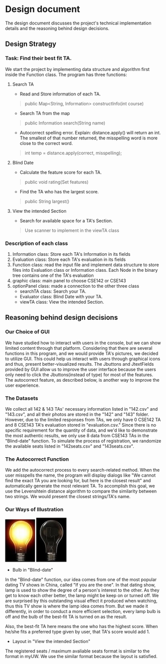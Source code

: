 # Design document

The design document discusses the project's technical implementation details and the reasoning behind design decisions.

## Design Strategy

### Task: Find their best fit TA.

We start the project by implementing data structure and algorithm first inside the Function class. 
The program has three functions: 

1. Search TA
    - Read and Store information of each TA. 
    >  public Map<String, Information> constructInfo(int course)
    - Search TA from the map
    >  public Information search(String name)
    - Autocorrect spelling error. Explain: distance.apply() will return an int. The smallest of that number returned, the misspelling word is more close to the correct word.
     >  int temp = distance.apply(correct, misspelling);
 
2. Blind Date
    - Calculate the feature score for each TA.
    > public void rating(Set<String> features) 
    - Find the TA who has the largest score.
    > public String largest() 

3. View the intended Section
    - Search for available space for a TA's Section.
    > Use scanner to implement in the viewTA class
    

### Description of each class

1. Information class: Store each TA's Information in its fields
2. Evaluation class: Store each TA's evaluation in its fields
3. Function class: read the input file and implement data structure to store files into Evaluation class or Information class. Each Node in the binary tree contains one of the TA's evaluation
4. graphic class: main panel to choose CSE142 or CSE143
5. optionPanel class: made a connection to the other three class
    *  searchTA class: Search your TA.
    *  Evaluator class: Blind Date with your TA.
    *  viewTA class: View the intended Section.

## Reasoning behind design decisions
### Our Choice of GUI

We have studied how to interact with users in the console, but we can show limited content through that platform. Considering that there are several 
functions in this program, and we would provide TA's pictures, we decided to utilize GUI. This could help us interact with users through 
graphical icons and thus, present better-visualized results. The Jbuttons and JtextFields provided by GUI allow us to improve 
the user interface because the users only need to click the Jbuttons(instead of type) for most of the features. The autocorrect feature, as 
described below, is another way to improve the user experience. 

### The Datasets

We collect all 142 & 143 TAs' necessary information listed in "142.csv" and "143.csv", and all their photos are stored in the "142" and "143" folder.
However, due to the limited responses from TAs, we only have 0 CSE142 TA and 8 CSE143 TA's evaluation stored in "evaluation.csv." 
Since there is no specific requirement for the quantity of data, and we'd like to demonstrate the most authentic results, 
we only use 8 data from CSE143 TAs in the "Blind-date" function. To simulate the process of registration, 
we randomize the available seats listed in "142seats.csv" and "143seats.csv".


### The Autocorrect Function

We add the autocorrect process to every search-related method. When the user misspells the name, the program will display dialogs like
"We cannot find the exact TA you are looking for, but here is the closest result" and automatically generate
the most relevant TA. To accomplish this goal, we use the Levenshtein distance algorithm to compare the similarity between two strings. 
We would present the closest strings/TA's name. 


### Our Ways of Illustration

![0](/src/datasets/bulb.jpg "bulb")
![1](/src/datasets/extinct.jpg "extinct")

* Bulb in "Blind-date"

In the "Blind-date" function, our idea comes from one of the most popular dating TV shows in China, called "If you are the one". 
In that dating show, lamp is used to show the degree of a person's interest to the other. As they get to know each other better, 
the lamp might be keep on or turned off. We are surprised by this outstanding visual effect it produced when watching, thus this TV show is where the 
lamp idea comes from. But we made it differently, in order to conduct a more efficient selection, every lamp bulb is off and the bulb of the best-fit TA 
is turned on as the result.

Also, the best-fit TA here means the one who has the highest score. When he/she fits a preferred type given by user, that TA's score would add 1.

* Layout in "View the intended Section"

The registered seats / maximum avaliable seats format is similar to the format in myUW. We use the similar format because the layout is satisfied.
